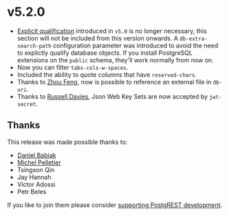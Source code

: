 v5.2.0
======

-   [Explicit
    qualification](http://postgrest.org/en/v5.0/api.html#explicit-qualification)
    introduced in `v5.0` is no longer necessary, this section will not
    be included from this version onwards. A `db-extra-search-path`
    configuration parameter was introduced to avoid the need to
    explictly qualify database objects. If you install PostgreSQL
    extensions on the `public` schema, they'll work normally from now
    on.
-   Now you can filter `tabs-cols-w-spaces`.
-   Included the ability to quote columns that have `reserved-chars`.
-   Thanks to [Zhou Feng](https://github.com/zhoufeng1989), now is
    possible to reference an external file in `db-uri`.
-   Thanks to [Russell Davies](https://github.com/russelldavies), Json
    Web Key Sets are now accepted by `jwt-secret`.

Thanks
------

This release was made possible thanks to:

-   [Daniel Babiak](https://github.com/d-babiak)
-   [Michel Pelletier](https://github.com/michelp)
-   Tsingson Qin
-   Jay Hannah
-   Victor Adossi
-   Petr Beles

If you like to join them please consider [supporting PostgREST
development](https://github.com/PostgREST/postgrest#supporting-development).
